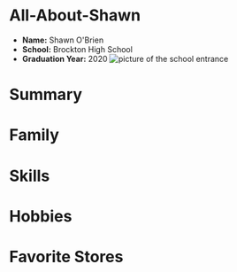 # All-About-Shawn
* **Name:** Shawn O'Brien
* **School:** Brockton High School
* **Graduation Year:** 2020
![picture of the school entrance](http://a.espncdn.com/photo/2010/0813/bos_boshs10_800.jpg)
# Summary 
# Family
# Skills
# Hobbies
# Favorite Stores 
